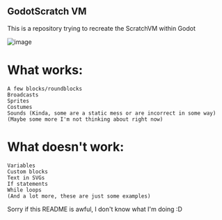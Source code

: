 ## GodotScratch VM

This is a repository trying to recreate the ScratchVM within Godot

![image](https://github.com/user-attachments/assets/d2811298-51a2-48f6-9d64-0f59ffe23653)




# What works:
	A few blocks/roundblocks
	Broadcasts
	Sprites
	Costumes
	Sounds (Kinda, some are a static mess or are incorrect in some way)
	(Maybe some more I'm not thinking about right now)
 # What doesn't work:
	Variables
	Custom blocks
	Text in SVGs
	If statements
	While loops
	(And a lot more, these are just some examples)

Sorry if this README is awful, I don't know what I'm doing :D

